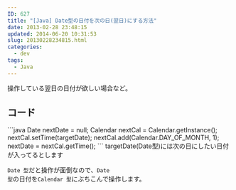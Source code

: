 ```yaml
---
ID: 627
title: "[Java] Date型の日付を次の日(翌日)にする方法"
date: 2013-02-28 23:48:15
updated: 2014-06-20 10:31:53
slug: 20130228234815.html
categories:
  - dev
tags:
  - Java
---
```


操作している翌日の日付が欲しい場合など。

<!--more-->
<h2>コード</h2>
```java
Date nextDate = null;
Calendar nextCal = Calendar.getInstance();
nextCal.setTime(targetDate);
nextCal.add(Calendar.DAY_OF_MONTH, 1);
nextDate = nextCal.getTime();
```
<span class="text-muted">targetDate(Date型)には次の日にしたい日付が入ってるとします</span>

<code>Date 型</code>だと操作が面倒なので、<code>Date 型</code>の日付を<code>Calendar 型</code>にぶちこんで操作します。

